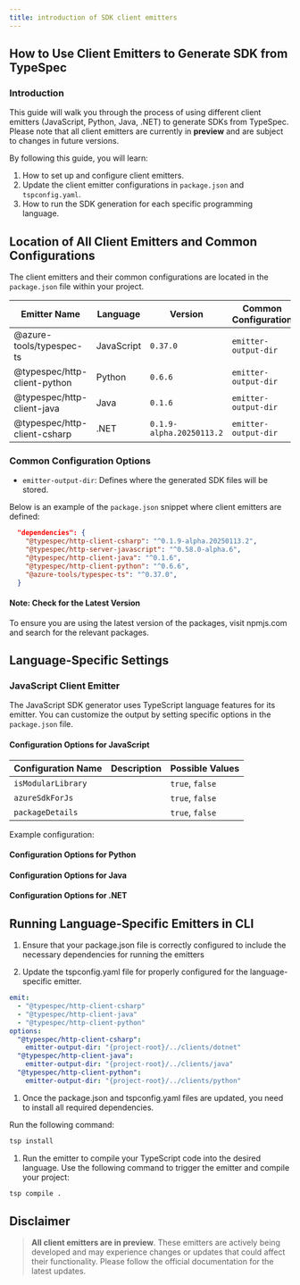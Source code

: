 ```yaml
---
title: introduction of SDK client emitters
---
```


## How to Use Client Emitters to Generate SDK from TypeSpec

### Introduction

This guide will walk you through the process of using different client emitters (JavaScript, Python, Java, .NET) to generate SDKs from TypeSpec. Please note that all client emitters are currently in **preview** and are subject to changes in future versions.

By following this guide, you will learn:

1. How to set up and configure client emitters.
2. Update the client emitter configurations in `package.json` and `tspconfig.yaml`.
3. How to run the SDK generation for each specific programming language.

## Location of All Client Emitters and Common Configurations

The client emitters and their common configurations are located in the `package.json` file within your project.

| **Emitter Name**             | **Language** | **Version**              | **Common Configuration** |
| ---------------------------- | ------------ | ------------------------ | ------------------------ |
| @azure-tools/typespec-ts     | JavaScript   | `0.37.0`                 | `emitter-output-dir`     |
| @typespec/http-client-python | Python       | `0.6.6`                  | `emitter-output-dir`     |
| @typespec/http-client-java   | Java         | `0.1.6`                  | `emitter-output-dir`     |
| @typespec/http-client-csharp | .NET         | `0.1.9-alpha.20250113.2` | `emitter-output-dir`     |

### Common Configuration Options

- `emitter-output-dir`: Defines where the generated SDK files will be stored.

Below is an example of the `package.json` snippet where client emitters are defined:

```json
  "dependencies": {
    "@typespec/http-client-csharp": "^0.1.9-alpha.20250113.2",
    "@typespec/http-server-javascript": "^0.58.0-alpha.6",
    "@typespec/http-client-java": "^0.1.6",
    "@typespec/http-client-python": "^0.6.6",
    "@azure-tools/typespec-ts": "^0.37.0",
  }
```

#### Note: Check for the Latest Version

To ensure you are using the latest version of the packages, visit npmjs.com and search for the relevant packages.

## Language-Specific Settings

### JavaScript Client Emitter

The JavaScript SDK generator uses TypeScript language features for its emitter. You can customize the output by setting specific options in the `package.json` file.

#### Configuration Options for JavaScript

| **Configuration Name** | **Description** | **Possible Values** |
| ---------------------- | --------------- | ------------------- |
| `isModularLibrary`     |                 | `true`, `false`     |
| `azureSdkForJs`        |                 | `true`, `false`     |
| `packageDetails`       |                 | `true`, `false`     |

Example configuration:

#### Configuration Options for Python

#### Configuration Options for Java

#### Configuration Options for .NET

## Running Language-Specific Emitters in CLI

1. Ensure that your package.json file is correctly configured to include the necessary dependencies for running the emitters

1. Update the tspconfig.yaml file for properly configured for the language-specific emitter.

```yaml
emit:
  - "@typespec/http-client-csharp"
  - "@typespec/http-client-java"
  - "@typespec/http-client-python"
options:
  "@typespec/http-client-csharp":
    emitter-output-dir: "{project-root}/../clients/dotnet"
  "@typespec/http-client-java":
    emitter-output-dir: "{project-root}/../clients/java"
  "@typespec/http-client-python":
    emitter-output-dir: "{project-root}/../clients/python"
```

1. Once the package.json and tspconfig.yaml files are updated, you need to install all required dependencies.

Run the following command:

```bash
tsp install
```

1. Run the emitter to compile your TypeScript code into the desired language. Use the following command to trigger the emitter and compile your project:

```bash
tsp compile .
```

## Disclaimer

> **All client emitters are in preview**. These emitters are actively being developed and may experience changes or updates that could affect their functionality. Please follow the official documentation for the latest updates.

